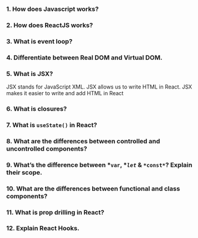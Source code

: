 ### 1. How does Javascript works?
### 2. How does ReactJS works?
### 3. What is event loop?
### 4. Differentiate between Real DOM and Virtual DOM.
### 5. What is JSX?
JSX stands for JavaScript XML. JSX allows us to write HTML in React. JSX makes it easier to write and add HTML in React

### 6. What is closures?
### 7. What is `useState()` in React?
### 8. What are the differences between controlled and uncontrolled components?
### 9. What’s the difference between *`var`, **`let`* & `*const*`? Explain their scope.
### 10. What are the differences between functional and class components?
### 11. What is prop drilling in React?
### 12. Explain React Hooks.

